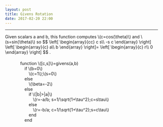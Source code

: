 ```yaml
---
layout: post
title: Givens Rotation
date: 2017-02-20 22:00
---
```


----------------
<div>
Given scalars a and b, this function computes \(c=cos(\theta)\) and \(s=sin(\theta)\) so
$$
\left[
    \begin{array}{cc}
    c s\\
    -s c
    \end{array}
\right]
\left[
    \begin{array}{c}
    a\\
    b
    \end{array}
\right]=
\left[
    \begin{array}{c}
    r\\
    0
    \end{array}
\right]
$$ .
<div style="padding-left:50px;padding-top:20px;">
function \([c,s]\)=givens(a,b) <br/>
&emsp;if \(b=0\)<br/>
&emsp;&emsp;\(c=1\);\(s=0\)<br/>
&emsp;else<br/>
&emsp;&emsp;\(\beta=-2\)<br/>
&emsp;else<br/>
&emsp;&emsp;if \(|b|>|a|\)<br/>
&emsp;&emsp;&emsp;\(r=-a/b; s=1/\sqrt{1+\tau^2};c=s\tau\)<br/>
&emsp;&emsp;else<br/>
&emsp;&emsp;&emsp;\(r=-b/a; c=1/\sqrt{1+\tau^2};s=c\tau\)<br/>
&emsp;&emsp;end<br/>
&emsp;end<br/>
</div>
</div>

